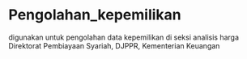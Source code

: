 # Pengolahan_kepemilikan
digunakan untuk pengolahan data kepemilikan di seksi analisis harga Direktorat Pembiayaan Syariah, DJPPR, Kementerian Keuangan
